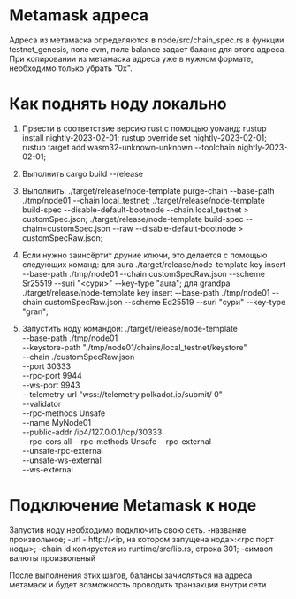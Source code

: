 # Metamask адреса

Адреса из метамаска определяются в node/src/chain_spec.rs в функции testnet_genesis, поле evm, поле balance задает баланс для этого адреса.
При копировании из метамаска адреса уже в нужном формате, необходимо только убрать "0x".



# Как поднять ноду локально

1) Првести в соответствие версию rust с помощью уоманд: 
  rustup install nightly-2023-02-01; 
  rustup override set nightly-2023-02-01; 
  rustup target add wasm32-unknown-unknown --toolchain nightly-2023-02-01;

2) Выполнить cargo build --release

3) Выполнить: 
  ./target/release/node-template purge-chain --base-path ./tmp/node01 --chain local_testnet;
  ./target/release/node-template build-spec --disable-default-bootnode --chain local_testnet > customSpec.json;
  ./target/release/node-template build-spec --chain=customSpec.json --raw --disable-default-bootnode > customSpecRaw.json;

4) Если нужно заинсёртит друние ключи, это делается с помощью следующих команд: 
   для aura ./target/release/node-template key insert  --base-path ./tmp/node01  --chain customSpecRaw.json  --scheme Sr25519  --suri "<сури>"  --key-type "aura";
   для grandpa ./target/release/node-template key insert  --base-path ./tmp/node01  --chain customSpecRaw.json  --scheme Ed25519  --suri "сури"  --key-type "gran";

5) Запустить ноду командой: 
./target/release/node-template \
  --base-path ./tmp/node01 \
  --keystore-path "./tmp/node01/chains/local_testnet/keystore" \
  --chain ./customSpecRaw.json \
  --port 30333 \
  --rpc-port 9944 \
  --ws-port 9943 \
  --telemetry-url "wss://telemetry.polkadot.io/submit/ 0" \
  --validator \
  --rpc-methods Unsafe \
  --name MyNode01 \
  --public-addr /ip4/127.0.0.1/tcp/30333 \
  --rpc-cors all 
  --rpc-methods Unsafe 
  --rpc-external \
  --unsafe-rpc-external \
  --unsafe-ws-external \
  --ws-external 




# Подключение Metamask к ноде

Запустив ноду необходимо подключить свою сеть.
-название произвольное;
-url - http://<ip, на котором запущена нода>:<rpc порт ноды>;
-chain id копируется из runtime/src/lib.rs, строка 301;
-символ валюты произвольный


После выполнения этих шагов, балансы зачисляться на адреса метамаск и будет возможность проводить транзакции внутри сети
